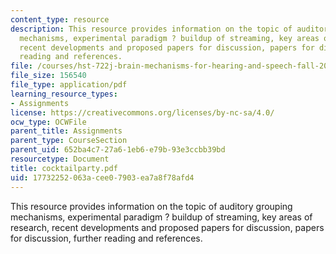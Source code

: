 ```yaml
---
content_type: resource
description: This resource provides information on the topic of auditory grouping
  mechanisms, experimental paradigm ? buildup of streaming, key areas of research,
  recent developments and proposed papers for discussion, papers for discussion, further
  reading and references.
file: /courses/hst-722j-brain-mechanisms-for-hearing-and-speech-fall-2005/17732252063acee07903ea7a8f78afd4_cocktailparty.pdf
file_size: 156540
file_type: application/pdf
learning_resource_types:
- Assignments
license: https://creativecommons.org/licenses/by-nc-sa/4.0/
ocw_type: OCWFile
parent_title: Assignments
parent_type: CourseSection
parent_uid: 652ba4c7-27a6-1eb6-e79b-93e3ccbb39bd
resourcetype: Document
title: cocktailparty.pdf
uid: 17732252-063a-cee0-7903-ea7a8f78afd4
---
```

This resource provides information on the topic of auditory grouping mechanisms, experimental paradigm ? buildup of streaming, key areas of research, recent developments and proposed papers for discussion, papers for discussion, further reading and references.